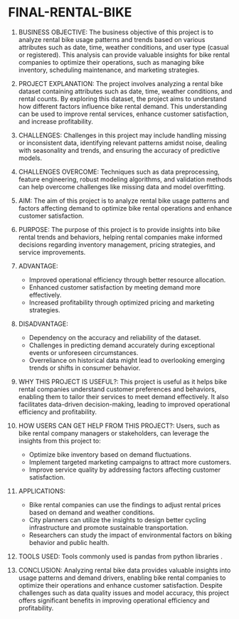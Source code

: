 # FINAL-RENTAL-BIKE

1. BUSINESS OBJECTIVE:
   The business objective of this project is to analyze rental bike usage patterns and trends based on various attributes such as date, time, weather conditions, and user type (casual or registered). This analysis can provide valuable insights for bike rental companies to optimize their operations, such as managing bike inventory, scheduling maintenance, and marketing strategies.

2. PROJECT EXPLANATION:
   The project involves analyzing a rental bike dataset containing attributes such as date, time, weather conditions, and rental counts. By exploring this dataset, the project aims to understand how different factors influence bike rental demand. This understanding can be used to improve rental services, enhance customer satisfaction, and increase profitability.

3. CHALLENGES:
   Challenges in this project may include handling missing or inconsistent data, identifying relevant patterns amidst noise, dealing with seasonality and trends, and ensuring the accuracy of predictive models.

4. CHALLENGES OVERCOME:
   Techniques such as data preprocessing, feature engineering, robust modeling algorithms, and validation methods can help overcome challenges like missing data and model overfitting.

5. AIM:
   The aim of this project is to analyze rental bike usage patterns and factors affecting demand to optimize bike rental operations and enhance customer satisfaction.

6. PURPOSE:
   The purpose of this project is to provide insights into bike rental trends and behaviors, helping rental companies make informed decisions regarding inventory management, pricing strategies, and service improvements.

7. ADVANTAGE:
   - Improved operational efficiency through better resource allocation.
   - Enhanced customer satisfaction by meeting demand more effectively.
   - Increased profitability through optimized pricing and marketing strategies.

8. DISADVANTAGE:
   - Dependency on the accuracy and reliability of the dataset.
   - Challenges in predicting demand accurately during exceptional events or unforeseen circumstances.
   - Overreliance on historical data might lead to overlooking emerging trends or shifts in consumer behavior.

9. WHY THIS PROJECT IS USEFUL?:
   This project is useful as it helps bike rental companies understand customer preferences and behaviors, enabling them to tailor their services to meet demand effectively. It also facilitates data-driven decision-making, leading to improved operational efficiency and profitability.

10. HOW USERS CAN GET HELP FROM THIS PROJECT?:
    Users, such as bike rental company managers or stakeholders, can leverage the insights from this project to:
    - Optimize bike inventory based on demand fluctuations.
    - Implement targeted marketing campaigns to attract more customers.
    - Improve service quality by addressing factors affecting customer satisfaction.

11. APPLICATIONS:
    - Bike rental companies can use the findings to adjust rental prices based on demand and weather conditions.
    - City planners can utilize the insights to design better cycling infrastructure and promote sustainable transportation.
    - Researchers can study the impact of environmental factors on biking behavior and public health.

12. TOOLS USED:
    Tools commonly used is pandas from python libraries .

13. CONCLUSION:
    Analyzing rental bike data provides valuable insights into usage patterns and demand drivers, enabling bike rental companies to optimize their operations and enhance customer satisfaction. Despite challenges such as data quality issues and model accuracy, this project offers significant benefits in improving operational efficiency and profitability.
